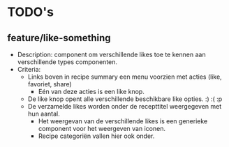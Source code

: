 # TODO's

## feature/like-something
- Description: component om verschillende likes toe te kennen aan verschillende types componenten.
- Criteria:
  - Links boven in recipe summary een menu voorzien met acties (like, favoriet, share)
    - Eén van deze acties is een like knop.
  - De like knop opent alle verschillende beschikbare like opties. :) :( :p
  - De verzamelde likes worden onder de recepttitel weergegeven met hun aantal.
    - Het weergevan van de verschillende likes is een generieke component voor het weergeven van iconen.
    - Recipe categoriën vallen hier ook onder.
  
